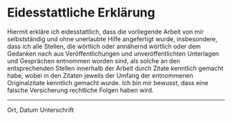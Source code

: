 # Eidesstattliche Erklärung 

Hiermit erkläre ich eidesstattlich, dass die vorliegende Arbeit von mir selbstständig und ohne unerlaubte Hilfe angefertigt wurde, insbesondere, dass ich alle Stellen, die wörtlich oder annähernd wörtlich oder dem Gedanken nach aus Veröffentlichungen und unveröffentlichten Unterlagen und Gesprächen entnommen worden sind, als solche an den entsprechenden Stellen innerhalb der Arbeit durch Zitate kenntlich gemacht habe, wobei in den Zitaten jeweils der Umfang der entnommenen Originalzitate kenntlich gemacht wurde. Ich bin mir bewusst, dass eine falsche Versicherung rechtliche Folgen haben wird. 

__________                                                   ____________
Ort, Datum                                                   Unterschrift